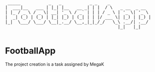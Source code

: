  <pre> _____           _   _           _ _    _                
|  ___|__   ___ | |_| |__   __ _| | |  / \   _ __  _ __  
| |_ / _ \ / _ \| __| '_ \ / _` | | | / _ \ | '_ \| '_ \ 
|  _| (_) | (_) | |_| |_) | (_| | | |/ ___ \| |_) | |_) |
|_|  \___/ \___/ \__|_.__/ \__,_|_|_/_/   \_\ .__/| .__/ 
                                            |_|   |_|    
 </pre>

 # FootballApp
The project creation is a task assigned by MegaK
